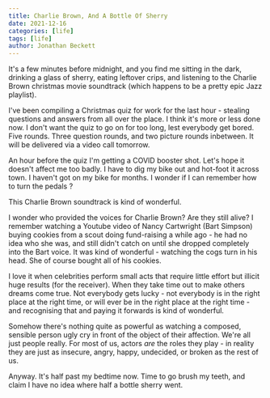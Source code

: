 ```yaml
---
title: Charlie Brown, And A Bottle Of Sherry
date: 2021-12-16
categories: [life]
tags: [life]
author: Jonathan Beckett
---
```


It's a few minutes before midnight, and you find me sitting in the dark, drinking a glass of sherry, eating leftover crips, and listening to the Charlie Brown christmas movie soundtrack (which happens to be a pretty epic Jazz playlist).

I've been compiling a Christmas quiz for work for the last hour - stealing questions and answers from all over the place. I think it's more or less done now. I don't want the quiz to go on for too long, lest everybody get bored. Five rounds. Three question rounds, and two picture rounds inbetween. It will be delivered via a video call tomorrow.

An hour before the quiz I'm getting a COVID booster shot. Let's hope it doesn't affect me too badly. I have to dig my bike out and hot-foot it across town. I haven't got on my bike for months. I wonder if I can remember how to turn the pedals ?

This Charlie Brown soundtrack is kind of wonderful.

I wonder who provided the voices for Charlie Brown? Are they still alive? I remember watching a Youtube video of Nancy Cartwright (Bart Simpson) buying cookies from a scout doing fund-raising a while ago - he had no idea who she was, and still didn't catch on until she dropped completely into the Bart voice. It was kind of wonderful - watching the cogs turn in his head. She of course bought all of his cookies.

I love it when celebrities perform small acts that require little effort but illicit huge results (for the receiver). When they take time out to make others dreams come true. Not everybody gets lucky - not everybody is in the right place at the right time, or will ever be in the right place at the right time - and recognising that and paying it forwards is kind of wonderful.

Somehow there's nothing quite as powerful as watching a composed, sensible person ugly cry in front of the object of their affection. We're all just people really. For most of us, actors *are* the roles they play - in reality they are just as insecure, angry, happy, undecided, or broken as the rest of us.

Anyway. It's half past my bedtime now. Time to go brush my teeth, and claim I have no idea where half a bottle sherry went.